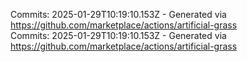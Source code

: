Commits: 2025-01-29T10:19:10.153Z - Generated via https://github.com/marketplace/actions/artificial-grass
<br>
Commits: 2025-01-29T10:19:10.153Z - Generated via https://github.com/marketplace/actions/artificial-grass
<br>
